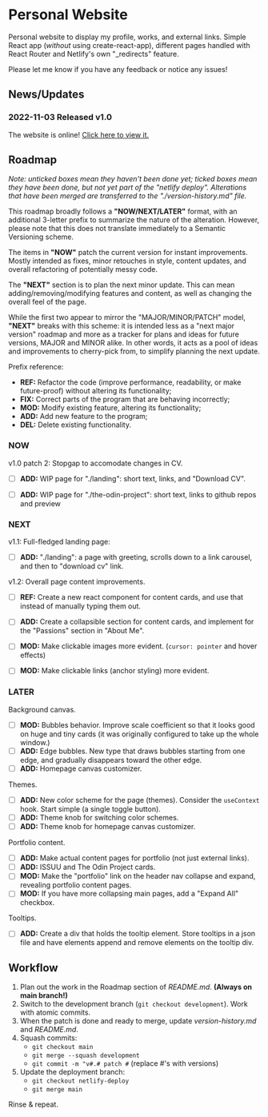 # Personal Website

Personal website to display my profile, works, and external links. Simple React app (_without_ using create-react-app), different pages handled with React Router and Netlify's own "_redirects" feature.

Please let me know if you have any feedback or notice any issues!

## News/Updates

### 2022-11-03 Released v1.0

The website is online! [Click here to view it.](https://erengazioglu.com)

## Roadmap

_Note: unticked boxes mean they haven't been done yet; ticked boxes mean they have been done, but not yet part of the "netlify deploy". Alterations that have been merged are transferred to the "./version-history.md" file._

This roadmap broadly follows a **"NOW/NEXT/LATER"** format, with an additional 3-letter prefix to summarize the nature of the alteration. However, please note that this does not translate immediately to a Semantic Versioning scheme.

The items in **"NOW"** patch the current version for instant improvements. Mostly intended as fixes, minor retouches in style, content updates, and overall refactoring of potentially messy code.

The **"NEXT"** section is to plan the next minor update. This can mean adding/removing/modifying features and content, as well as changing the overall feel of the page.

While the first two appear to mirror the "MAJOR/MINOR/PATCH" model, **"NEXT"** breaks with this scheme: it is intended less as a "next major version" roadmap and more as a tracker for plans and ideas for future versions, MAJOR and MINOR alike. In other words, it acts as a pool of ideas and improvements to cherry-pick from, to simplify planning the next update.

Prefix reference:

- **REF:** Refactor the code (improve performance, readability, or make future-proof) without altering its functionality;
- **FIX:** Correct parts of the program that are behaving incorrectly;
- **MOD:** Modify existing feature, altering its functionality;
- **ADD:** Add new feature to the program;
- **DEL:** Delete existing functionality.


### NOW

v1.0 patch 2: Stopgap to accomodate changes in CV.

- [ ] **ADD:** WIP page for "./landing": short text, links, and "Download CV".
- [ ] **ADD:** WIP page for "./the-odin-project": short text, links to github repos and preview


### NEXT

v1.1: Full-fledged landing page:

- [ ] **ADD:** "./landing": a page with greeting, scrolls down to a link carousel, and then to "download cv" link.

v1.2: Overall page content improvements.

- [ ] **REF:** Create a new react component for content cards, and use that instead of manually typing them out.
- [ ] **ADD:** Create a collapsible section for content cards, and implement for the "Passions" section in "About Me".
- [ ] **MOD:** Make clickable images more evident. (`cursor: pointer` and hover effects)
- [ ] **MOD:** Make clickable links (anchor styling) more evident.


### LATER

Background canvas.

- [ ] **MOD:** Bubbles behavior. Improve scale coefficient so that it looks good on huge and tiny cards (it was originally configured to take up the whole window.)
- [ ] **ADD:** Edge bubbles. New type that draws bubbles starting from one edge, and gradually disappears toward the other edge.
- [ ] **ADD:** Homepage canvas customizer.

Themes.

- [ ] **ADD:** New color scheme for the page (themes). Consider the `useContext` hook. Start simple (a single toggle button).
- [ ] **ADD:** Theme knob for switching color schemes.
- [ ] **ADD:** Theme knob for homepage canvas customizer.

Portfolio content.

- [ ] **ADD:** Make actual content pages for portfolio (not just external links).
- [ ] **ADD:** ISSUU and The Odin Project cards.
- [ ] **MOD:** Make the "portfolio" link on the header nav collapse and expand, revealing portfolio content pages.
- [ ] **MOD:** If you have more collapsing main pages, add a "Expand All" checkbox.

Tooltips.

- [ ] **ADD:** Create a div that holds the tooltip element. Store tooltips in a json file and have elements append and remove elements on the tooltip div.


## Workflow

1. Plan out the work in the Roadmap section of _README.md_. **(Always on main branch!)**
2. Switch to the development branch (`git checkout development`). Work with atomic commits.
3. When the patch is done and ready to merge, update _version-history.md_ and _README.md_.
4. Squash commits:
   - `git checkout main`
   - `git merge --squash development`
   - `git commit -m "v#.# patch #` (replace #'s with versions)
5. Update the deployment branch:
   - `git checkout netlify-deploy`
   - `git merge main`

Rinse & repeat.